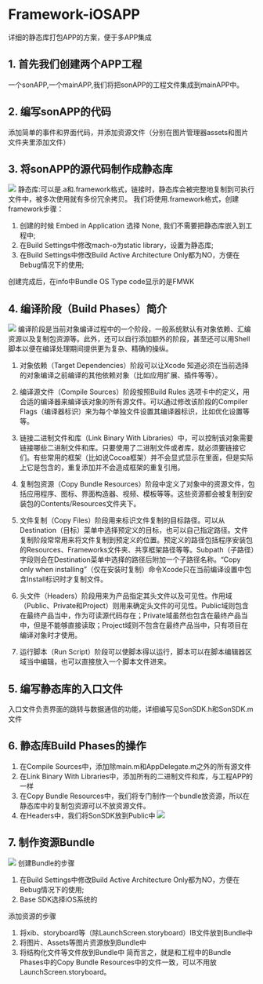 # Framework-iOSAPP
详细的静态库打包APP的方案，便于多APP集成
## 1. 首先我们创建两个APP工程
一个sonAPP,一个mainAPP,我们将把sonAPP的工程文件集成到mainAPP中。
## 2. 编写sonAPP的代码
添加简单的事件和界面代码，并添加资源文件（分别在图片管理器assets和图片文件夹里添加文件）
## 3. 将sonAPP的源代码制作成静态库
![](https://raw.githubusercontent.com/STShenZhaoliang/STImage/master/Framework-iOSAPP/1%E7%94%9F%E6%88%90%E9%9D%99%E6%80%81%E5%BA%93.gif)
静态库:可以是.a和.framework格式，链接时，静态库会被完整地复制到可执行文件中，被多次使用就有多份冗余拷贝。
我们将使用.framework格式，创建framework步骤：
1. 创建的时候 Embed in Application 选择 None, 我们不需要把静态库嵌入到工程中;
2. 在Build Settings中修改mach-o为static library，设置为静态库;
3. 在Build Settings中修改Build Active Architecture Only都为NO，方便在Bebug情况下的使用;

创建完成后，在info中Bundle OS Type code显示的是FMWK
## 4. 编译阶段（Build Phases）简介
![](https://raw.githubusercontent.com/STShenZhaoliang/STImage/master/Framework-iOSAPP/2phases%E7%AE%80%E4%BB%8B.gif)
编译阶段是当前对象编译过程中的一个阶段，一般系统默认有对象依赖、汇编资源以及复制包资源等。此外，还可以自行添加额外的阶段，甚至还可以用Shell脚本以便在编译处理期间提供更为复杂、精确的操纵。

1. 对象依赖（Target Dependencies）阶段可以让Xcode 知道必须在当前选择的对象编译之前编译的其他依赖对象（比如应用扩展、插件等等）。

2. 编译源文件（Compile Sources）阶段按照Build Rules 选项卡中的定义，用合适的编译器来编译该对象的所有源文件。可以通过修改该阶段的Compiler Flags（编译器标识）来为每个单独文件设置其编译器标识，比如优化设置等等。

3. 链接二进制文件和库（Link Binary With Libraries）中，可以控制该对象需要链接哪些二进制文件和库。只要使用了二进制文件或者库，就必须要链接它们。有些常用的框架（比如说Cocoa框架）并不会显式显示在里面，但是实际上它是包含的，重复添加并不会造成框架的重复引用。

4. 复制包资源（Copy Bundle Resources）阶段中定义了对象中的资源文件，包括应用程序、图标、界面构造器、视频、模板等等。这些资源都会被复制到安装包的Contents/Resources文件夹下。

5. 文件复制（Copy Files）阶段用来标识文件复制的目标路径。可以从Destination（目标）菜单中选择预定义的目标，也可以自己指定路径。文件复制阶段常常用来将文件复制到预定义的位置。预定义的路径包括程序安装包的Resources、Frameworks文件夹、共享框架路径等等。Subpath（子路径）字段则会在Destination菜单中选择的路径后附加一个子路径名称。“Copy only when installing”（仅在安装时复制）命令Xcode只在当前编译设置中包含Install标识时才复制文件。

6. 头文件（Headers）阶段用来为产品指定其头文件以及可见性。作用域（Public、Private和Project）则用来确定头文件的可见性。Public域则包含在最终产品当中，作为可读源代码存在；Private域虽然也包含在最终产品当中，但是不能够直接读取；Project域则不包含在最终产品当中，只有项目在编译对象时才使用。

7. 运行脚本（Run Script）阶段可以使脚本得以运行，脚本可以在脚本编辑器区域当中编辑，也可以直接放入一个脚本文件进来。

## 5. 编写静态库的入口文件
入口文件负责界面的跳转与数据通信的功能，详细编写见SonSDK.h和SonSDK.m文件
## 6. 静态库Build Phases的操作
1. 在Compile Sources中，添加除main.m和AppDelegate.m之外的所有源文件
2. 在Link Binary With Libraries中，添加所有的二进制文件和库，与工程APP的一样
3. 在Copy Bundle Resources中，我们将专门制作一个bundle放资源，所以在静态库中的复制包资源可以不放资源文件。
4. 在Headers中，我们将SonSDK放到Public中
![](https://github.com/STShenZhaoliang/STImage/blob/master/Framework-iOSAPP/3Header.png)
## 7. 制作资源Bundle
![](https://raw.githubusercontent.com/STShenZhaoliang/STImage/master/Framework-iOSAPP/3Bundle%E5%88%B6%E4%BD%9C.gif)
创建Bundle的步骤
1. 在Build Settings中修改Build Active Architecture Only都为NO，方便在Bebug情况下的使用;
2. Base SDK选择iOS系统的

添加资源的步骤
1. 将xib、storyboard等（除LaunchScreen.storyboard）IB文件放到Bundle中
2. 将图片、Assets等图片资源放到Bundle中
3. 将结构化文件等文件放到Bundle中
简而言之，就是和工程中的Bundle Phases中的Copy Bundle Resources中的文件一致，可以不用放LaunchScreen.storyboard。



